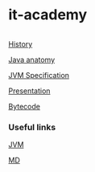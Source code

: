 # it-academy

```

```
[History](history.md)

[Java anatomy](java_anatomy.png)


[JVM Specification](https://docs.oracle.com/javase/specs/jvms/se7/html/)


[Presentation](class_one.pptx)


[Bytecode](bytecode_explanation.md)


### Useful links

[JVM](https://www.youtube.com/watch?v=QHKJ9VJHIuY&list=PLmGousISGqx-nXYtNlBM4OptHdCoISEv_&index=11&t=6315s)

[MD](https://gist.github.com/Jekins/2bf2d0638163f1294637)

